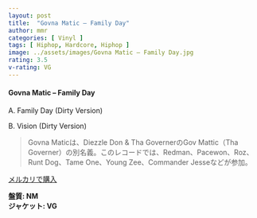 ```yaml
---
layout: post
title:  "Govna Matic – Family Day"
author: mmr
categories: [ Vinyl ]
tags: [ Hiphop, Hardcore, Hiphop ]
image: ../assets/images/Govna Matic – Family Day.jpg
rating: 3.5
v-rating: VG
---
```


#### Govna Matic – Family Day

A. Family Day (Dirty Version)

B. Vision (Dirty Version)

> Govna Maticは、Diezzle Don & Tha GovernerのGov Mattic（Tha Governer）の別名義。このレコードでは、Redman、Pacewon、Roz、Runt Dog、Tame One、Young Zee、Commander Jesseなどが参加。

[メルカリで購入](https://jp.mercari.com/item/m48545639837)

<div class="mt-4 mb-4 d-flex align-items-center">
<strong class="mr-1">盤質: NM</strong>
</div>
<div class="mt-4 mb-4 d-flex align-items-center">
<strong class="mr-1">ジャケット: VG</strong>
</div>
